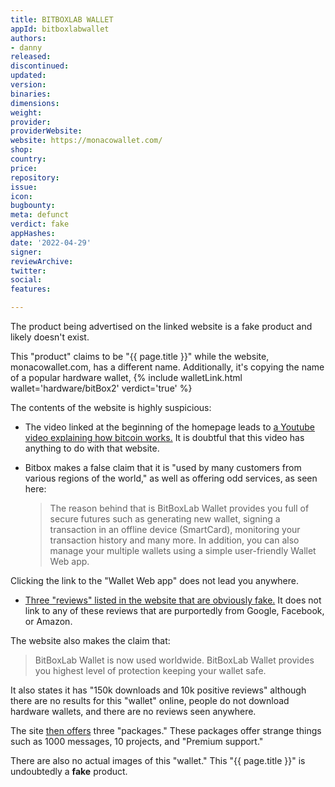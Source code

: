 ```yaml
---
title: BITBOXLAB WALLET
appId: bitboxlabwallet
authors:
- danny
released: 
discontinued: 
updated: 
version: 
binaries: 
dimensions: 
weight: 
provider: 
providerWebsite: 
website: https://monacowallet.com/
shop: 
country: 
price: 
repository: 
issue: 
icon: 
bugbounty: 
meta: defunct
verdict: fake
appHashes: 
date: '2022-04-29'
signer: 
reviewArchive: 
twitter: 
social: 
features: 

---
```


<div class="alertBox"><div>
The product being advertised on the linked website is a fake product and likely doesn't exist.
</div> </div>

This "product" claims to be "{{ page.title }}" while the website, monacowallet.com, has a different name. Additionally, it's copying the name of a popular hardware wallet, {% include walletLink.html wallet='hardware/bitBox2' verdict='true' %}

The contents of the website is highly suspicious:

- The video linked at the beginning of the homepage leads to [a Youtube video explaining how bitcoin works.](https://www.youtube.com/watch?v=bBC-nXj3Ng4) It is doubtful that this video has anything to do with that website.
- Bitbox makes a false claim that it is "used by many customers from various regions of the world," as well as offering odd services, as seen here:

  > The reason behind that is BitBoxLab Wallet provides you full of secure futures such as generating new wallet, signing a transaction in an offline device (SmartCard), monitoring your transaction history and many more. In addition, you can also manage your multiple wallets using a simple user-friendly Wallet Web app.

Clicking the link to the "Wallet Web app" does not lead you anywhere.

- [Three "reviews" listed in the website that are obviously fake.](https://monacowallet.com/#reviews) It does not link to any of these reviews that are purportedly from Google, Facebook, or Amazon.

The website also makes the claim that:

> BitBoxLab Wallet is now used worldwide. BitBoxLab Wallet provides you highest level of protection keeping your wallet safe.

It also states it has "150k downloads and 10k positive reviews" although there are no results for this "wallet" online, people do not download hardware wallets, and there are no reviews seen anywhere. 

The site [then offers](https://monacowallet.com/#pricing) three "packages." These packages offer strange things such as 1000 messages, 10 projects, and "Premium support."

There are also no actual images of this "wallet." This "{{ page.title }}" is undoubtedly a **fake** product.